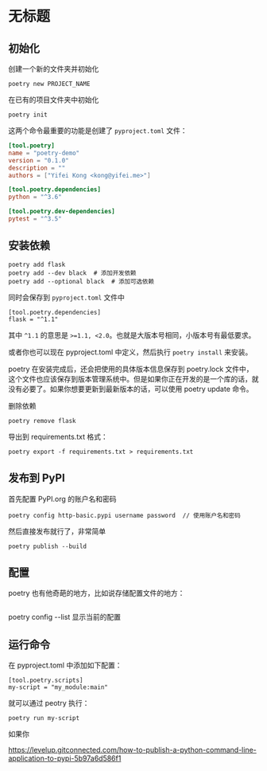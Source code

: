 # 无标题

<!--
ID: 32346a75-7d6b-4492-b942-64288706cdb1
Status: draft
Date: 2020-05-28T14:09:32
Modified: 2020-05-28T14:09:32
wp_id: 1280
-->

## 初始化

创建一个新的文件夹并初始化

```
poetry new PROJECT_NAME
```

在已有的项目文件夹中初始化

```
poetry init
```

这两个命令最重要的功能是创建了 `pyproject.toml` 文件：

```toml
[tool.poetry]
name = "poetry-demo"
version = "0.1.0"
description = ""
authors = ["Yifei Kong <kong@yifei.me>"]

[tool.poetry.dependencies]
python = "^3.6"

[tool.poetry.dev-dependencies]
pytest = "^3.5"
```

## 安装依赖

```
poetry add flask
poetry add --dev black  # 添加开发依赖
poetry add --optional black  # 添加可选依赖
```

同时会保存到 `pyproject.toml` 文件中

```
[tool.poetry.dependencies]
flask = "^1.1"
```

其中 `^1.1` 的意思是 `>=1.1, <2.0`。也就是大版本号相同，小版本号有最低要求。

或者你也可以现在 pyproject.toml 中定义，然后执行 `poetry install` 来安装。

poetry 在安装完成后，还会把使用的具体版本信息保存到 poetry.lock 文件中，这个文件也应该保存到版本管理系统中。但是如果你正在开发的是一个库的话，就没有必要了。如果你想要更新到最新版本的话，可以使用 poetry update 命令。

删除依赖

```
poetry remove flask
```

导出到 requirements.txt 格式：

```
poetry export -f requirements.txt > requirements.txt
```

## 发布到 PyPI

首先配置 PyPI.org 的账户名和密码

```
poetry config http-basic.pypi username password  // 使用账户名和密码
```

然后直接发布就行了，非常简单

```
poetry publish --build
```

## 配置

poetry 也有他奇葩的地方，比如说存储配置文件的地方：

```
```

poetry config --list 显示当前的配置

## 运行命令

在 pyproject.toml 中添加如下配置：

```
[tool.poetry.scripts]
my-script = "my_module:main"
```

就可以通过 peotry 执行：

```
poetry run my-script
```

如果你


https://levelup.gitconnected.com/how-to-publish-a-python-command-line-application-to-pypi-5b97a6d586f1

